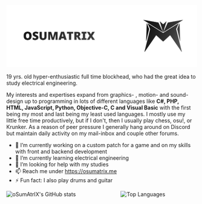 ![Banner](https://github.com/oSumAtrIX/oSumAtrIX/blob/main/Banner.png?raw=true)

19 yrs. old hyper-enthusiastic full time blockhead, who had the great idea to study electrical engineering.

My interests and expertises expand from graphics- , motion- and sound-design up to programming in lots of different languages like **C#, PHP, HTML, JavaScript, Python, Objective-C, C and Visual Basic** with the first being my most and last being my least used languages. I mostly use my little free time productively, but if I don't, then I usually play chess, osu!, or Krunker. As a reason of peer pressure I generally hang around on Discord but maintain daily activity on my mail-inbox and couple other forums.

- 🔭 I’m currently working on a custom patch for a game and on my skills with front and backend development 
- 🌱 I’m currently learning electrical engineering
- 🤔 I’m looking for help with my studies
- 📫 Reach me under https://osumatrix.me
- ⚡ Fun fact: I also play drums and guitar

<img align="left" src="https://github-readme-stats.vercel.app/api?username=osumatrix" alt="oSumAtrIX's GitHub stats" width="60%">
<img src="https://github-readme-stats.vercel.app/api/top-langs/?username=anuraghazra&layout=compact" width="37%" alt="Top Languages">



